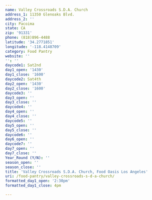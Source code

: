 ```yaml
---
name: Valley Crossroads S.D.A. Church
address_1: 11350 Glenoaks Blvd.
address_2: ''
city: Pacoima
state: CA
zip: '91331'
phone: (818)896-4488
latitude: '34.2771851'
longitude: '-118.4148709'
category: Food Pantry
website: ''
'': ''
daycode1: Sat2nd
day1_open: '1430'
day1_close: '1600'
daycode2: Sat4th
day2_open: '1430'
day2_close: '1600'
daycode3: ''
day3_open: ''
day3_close: ''
daycode4: ''
day4_open: ''
day4_close: ''
daycode5: ''
day5_open: ''
day5_close: ''
daycode6: ''
day6_open: ''
daycode7: ''
day7_open: ''
day7_close: ''
Year_Round (Y/N): ''
season_open: ''
season_close: ''
title: 'Valley Crossroads S.D.A. Church, Food Oasis Los Angeles'
uri: /food-pantry/valley-crossroads-s-d-a-church/
formatted_day1_open: '2:30pm'
formatted_day1_close: 4pm

---
```

